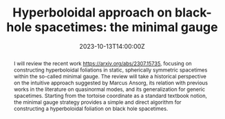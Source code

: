 ---
title: 'Hyperboloidal approach on black-hole spacetimes: the minimal gauge'
abstract: I will review the recent work https://arxiv.org/abs/2307.15735, focusing on constructing hyperboloidal foliations in static, spherically symmetric spacetimes within the so-called minimal gauge. The review will take a historical perspective on the intuitive approach suggested by Marcus Ansorg, its relation with previous works in the literature on quasinormal modes, and its generalization for generic spacetimes. Starting from the tortoise coordinate as a standard textbook notion, the minimal gauge strategy provides a simple and direct algorithm for constructing a hyperboloidal foliation on black hole spacetimes.
summary: October 2023 Virtual Infinity Seminar by Rodrigo Panosso Macedo (Niels Bohr Institute)

event_url: https://hyperboloid.al/event/23-10-13-panosso-macedo/

location: Online

date: '2023-10-13T14:00:00Z'
# date_end: '2023-10-13T15:00:00Z'
all_day: false

# Schedule page publish date (NOT talk date).
publishDate: '2023-09-01T00:00:00Z'

authors: [panosso-macedo]
tags: [seminar]

# Is this a featured talk? (true/false)
featured: true

image:  
  caption: Penrose diagram
  focal_point: center

url_code: ''
url_pdf: ''
url_slides: '/uploads/seminar-slides/23-10-13-panosso-macedo.pdf'
url_video: 'https://www.youtube.com/watch?v=l_IU88GX_ok'

# Markdown Slides (optional).
#   Associate this talk with Markdown slides.
#   Simply enter your slide deck's filename without extension.
#   E.g. `slides = "example-slides"` references `content/slides/example-slides.md`.
#   Otherwise, set `slides = ""`.
slides:

# Projects (optional).
#   Associate this post with one or more of your projects.
#   Simply enter your project's folder or file name without extension.
#   E.g. `projects = ["internal-project"]` references `content/project/deep-learning/index.md`.
#   Otherwise, set `projects = []`.
projects:

design: 
---